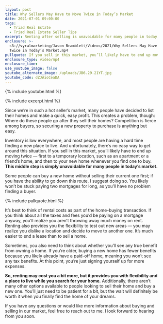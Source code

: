 ```yaml
---
layout: post
title: Why Sellers May Have to Move Twice in Today’s Market
date: 2021-07-01 09:00:00
tags:
  - Triad Real Estate
  - Triad Real Estate Seller Tips
excerpt: Renting after selling is unavoidable for many people in today’s market.
enclosure: >-
  s3://vyralmarketing/Jason Bramblett/Videos/2021/Why Sellers May Have to Move
  Twice in Today’s Market.mp4
pullquote: If you sell in this market, you’ll likely have to end up moving twice
enclosure_type: video/mp4
enclosure_time:
use_youtube_image: false
youtube_alternate_image: /uploads/JB6.29.21YT.jpg
youtube_code: dZJAioCeaDA
---
```

{% include youtube.html %}

{% include excerpt.html %}

Since we’re in such a hot seller’s market, many people have decided to list their homes and make a quick, easy profit. This creates a problem, though: Where do these people go after they sell their homes? Competition is fierce among buyers, so securing a new property to purchase is anything but easy.

Inventory is low everywhere, and most people are having a hard time finding a new place to live. And unfortunately, there’s no easy way to get around this situation. If you sell in this market, you’ll likely have to end up moving twice — first to a temporary location, such as an apartment or a friend’s home, and then to your new home whenever you find one to buy. **This middle step is simply unavoidable for many people in today’s market.**

Some people can buy a new home without selling their current one first; if you have the ability to go down this route, I suggest doing so. You likely won’t be stuck paying two mortgages for long, as you’ll have no problem finding a buyer.

{% include pullquote.html %}

It’s best to think of rental costs as part of the home-buying transaction. If you think about all the taxes and fees you’d be paying on a mortgage anyway, you’ll realize you aren’t throwing away much money on rent. Renting also provides you the flexibility to test out new areas — you may realize you dislike a location and decide to move to another one. It’s much easier to end a lease than to sell a home.

Sometimes, you also need to think about whether you’ll see any true benefit from owning a home. If you’re older, buying a new home has fewer benefits because you likely already have a paid-off home, meaning you won’t see any tax benefits. At this point, you’re just signing yourself up for more expenses.

**So, renting may cost you a bit more, but it provides you with flexibility and a place to live while you search for your home.** Additionally, there aren’t many other options available to people looking to sell their home and buy a new one. You’ll just need to be patient for a bit, but the wait will definitely be worth it when you finally find the home of your dreams.

If you have any questions or would like more information about buying and selling in our market, feel free to reach out to me. I look forward to hearing from you soon.
